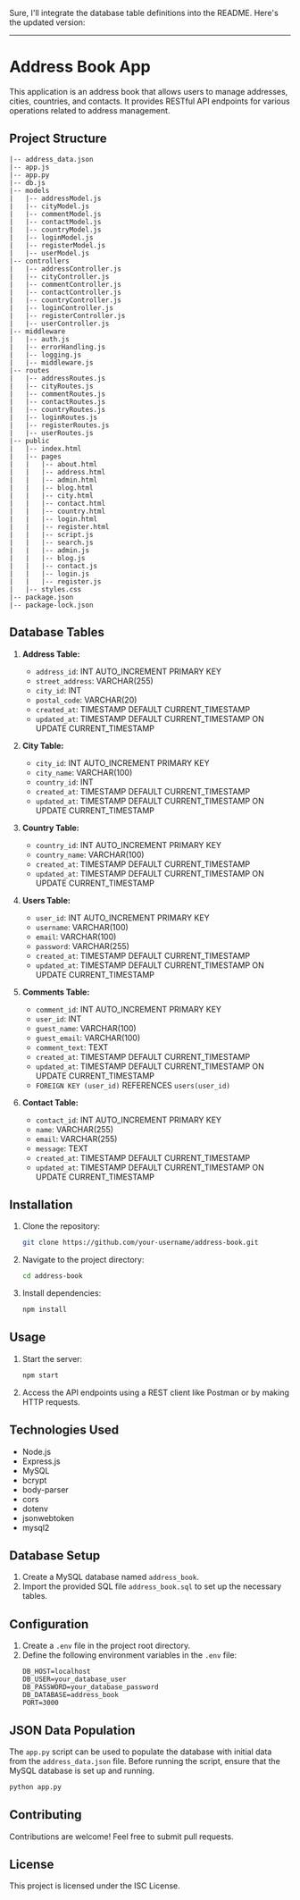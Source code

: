 Sure, I'll integrate the database table definitions into the README. Here's the updated version:

---

# Address Book App

This application is an address book that allows users to manage addresses, cities, countries, and contacts. It provides RESTful API endpoints for various operations related to address management.

## Project Structure

```
|-- address_data.json
|-- app.js
|-- app.py
|-- db.js
|-- models
|   |-- addressModel.js
|   |-- cityModel.js
|   |-- commentModel.js
|   |-- contactModel.js
|   |-- countryModel.js
|   |-- loginModel.js
|   |-- registerModel.js
|   |-- userModel.js
|-- controllers
|   |-- addressController.js
|   |-- cityController.js
|   |-- commentController.js
|   |-- contactController.js
|   |-- countryController.js
|   |-- loginController.js
|   |-- registerController.js
|   |-- userController.js
|-- middleware
|   |-- auth.js
|   |-- errorHandling.js
|   |-- logging.js
|   |-- middleware.js
|-- routes
|   |-- addressRoutes.js
|   |-- cityRoutes.js
|   |-- commentRoutes.js
|   |-- contactRoutes.js
|   |-- countryRoutes.js
|   |-- loginRoutes.js
|   |-- registerRoutes.js
|   |-- userRoutes.js
|-- public
|   |-- index.html
|   |-- pages
|   |   |-- about.html
|   |   |-- address.html
|   |   |-- admin.html
|   |   |-- blog.html
|   |   |-- city.html
|   |   |-- contact.html
|   |   |-- country.html
|   |   |-- login.html
|   |   |-- register.html
|   |   |-- script.js
|   |   |-- search.js
|   |   |-- admin.js
|   |   |-- blog.js
|   |   |-- contact.js
|   |   |-- login.js
|   |   |-- register.js
|   |-- styles.css
|-- package.json
|-- package-lock.json
```

## Database Tables

1. **Address Table:**
   - `address_id`: INT AUTO_INCREMENT PRIMARY KEY
   - `street_address`: VARCHAR(255)
   - `city_id`: INT
   - `postal_code`: VARCHAR(20)
   - `created_at`: TIMESTAMP DEFAULT CURRENT_TIMESTAMP
   - `updated_at`: TIMESTAMP DEFAULT CURRENT_TIMESTAMP ON UPDATE CURRENT_TIMESTAMP

2. **City Table:**
   - `city_id`: INT AUTO_INCREMENT PRIMARY KEY
   - `city_name`: VARCHAR(100)
   - `country_id`: INT
   - `created_at`: TIMESTAMP DEFAULT CURRENT_TIMESTAMP
   - `updated_at`: TIMESTAMP DEFAULT CURRENT_TIMESTAMP ON UPDATE CURRENT_TIMESTAMP

3. **Country Table:**
   - `country_id`: INT AUTO_INCREMENT PRIMARY KEY
   - `country_name`: VARCHAR(100)
   - `created_at`: TIMESTAMP DEFAULT CURRENT_TIMESTAMP
   - `updated_at`: TIMESTAMP DEFAULT CURRENT_TIMESTAMP ON UPDATE CURRENT_TIMESTAMP

4. **Users Table:**
   - `user_id`: INT AUTO_INCREMENT PRIMARY KEY
   - `username`: VARCHAR(100)
   - `email`: VARCHAR(100)
   - `password`: VARCHAR(255)
   - `created_at`: TIMESTAMP DEFAULT CURRENT_TIMESTAMP
   - `updated_at`: TIMESTAMP DEFAULT CURRENT_TIMESTAMP ON UPDATE CURRENT_TIMESTAMP

5. **Comments Table:**
   - `comment_id`: INT AUTO_INCREMENT PRIMARY KEY
   - `user_id`: INT
   - `guest_name`: VARCHAR(100)
   - `guest_email`: VARCHAR(100)
   - `comment_text`: TEXT
   - `created_at`: TIMESTAMP DEFAULT CURRENT_TIMESTAMP
   - `updated_at`: TIMESTAMP DEFAULT CURRENT_TIMESTAMP ON UPDATE CURRENT_TIMESTAMP
   - `FOREIGN KEY (user_id)` REFERENCES `users(user_id)`

6. **Contact Table:**
   - `contact_id`: INT AUTO_INCREMENT PRIMARY KEY
   - `name`: VARCHAR(255)
   - `email`: VARCHAR(255)
   - `message`: TEXT
   - `created_at`: TIMESTAMP DEFAULT CURRENT_TIMESTAMP
   - `updated_at`: TIMESTAMP DEFAULT CURRENT_TIMESTAMP ON UPDATE CURRENT_TIMESTAMP

## Installation

1. Clone the repository:
   ```bash
   git clone https://github.com/your-username/address-book.git
   ```
2. Navigate to the project directory:
   ```bash
   cd address-book
   ```
3. Install dependencies:
   ```bash
   npm install
   ```

## Usage

1. Start the server:
   ```bash
   npm start
   ```
2. Access the API endpoints using a REST client like Postman or by making HTTP requests.

## Technologies Used

- Node.js
- Express.js
- MySQL
- bcrypt
- body-parser
- cors
- dotenv
- jsonwebtoken
- mysql2

## Database Setup

1. Create a MySQL database named `address_book`.
2. Import the provided SQL file `address_book.sql` to set up the necessary tables.

## Configuration

1. Create a `.env` file in the project root directory.
2. Define the following environment variables in the `.env` file:
   ```plaintext
   DB_HOST=localhost
   DB_USER=your_database_user
   DB_PASSWORD=your_database_password
   DB_DATABASE=address_book
   PORT=3000
   ```

## JSON Data Population

The `app.py` script can be used to populate the database with initial data from the `address_data.json` file. Before running the script, ensure that the MySQL database is set up and running.

```bash
python app.py
```

## Contributing

Contributions are welcome! Feel free to submit pull requests.

## License

This project is licensed under the ISC License.
